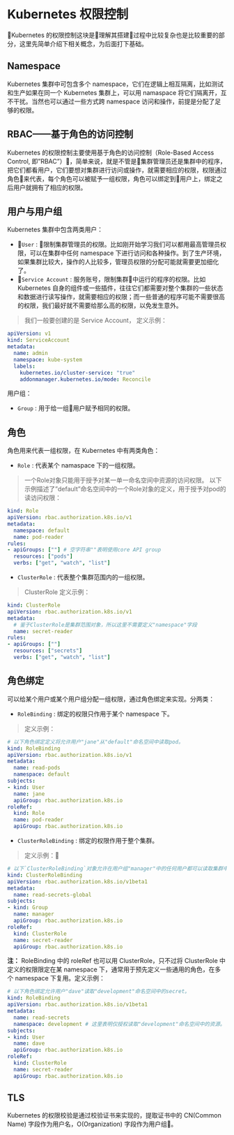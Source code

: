 # Kubernetes 权限控制
Kubernetes 的权限控制这块是理解其搭建过程中比较复杂也是比较重要的部分，这里先简单介绍下相关概念，为后面打下基础。

## Namespace
Kubernetes 集群中可包含多个 namespace，它们在逻辑上相互隔离，比如测试和生产如果在同一个 Kubernetes 集群上，可以用 namaspace 将它们隔离开，互不干扰。当然也可以通过一些方式跨 namespace 访问和操作，前提是分配了足够的权限。

## RBAC——基于角色的访问控制
Kubernetes 的权限控制主要使用基于角色的访问控制（Role-Based Access Control, 即”RBAC”），简单来说，就是不管是集群管理员还是集群中的程序，把它们都看用户，它们要想对集群进行访问或操作，就需要相应的权限，权限通过角色来代表，每个角色可以被赋予一组权限，角色可以绑定到用户上，绑定之后用户就拥有了相应的权限。

## 用户与用户组
Kubernetes 集群中包含两类用户：
- `User` : 限制集群管理员的权限。比如刚开始学习我们可以都用最高管理员权限，可以在集群中任何 namespace 下进行访问和各种操作。到了生产环境，如果集群比较大，操作的人比较多，管理员权限的分配可能就需要更加细化了。
- `Service Account` : 服务账号，限制集群中运行的程序的权限。比如 Kubernetes 自身的组件或一些插件，往往它们都需要对整个集群的一些状态和数据进行读写操作，就需要相应的权限；而一些普通的程序可能不需要很高的权限，我们最好就不需要给那么高的权限，以免发生意外。
> 我们一般要创建的是 Service Account， 定义示例：

``` yaml
apiVersion: v1
kind: ServiceAccount
metadata:
  name: admin
  namespace: kube-system
  labels:
    kubernetes.io/cluster-service: "true"
    addonmanager.kubernetes.io/mode: Reconcile
```
  
用户组：
- `Group` : 用于给一组用户赋予相同的权限。

## 角色
角色用来代表一组权限，在 Kubernetes 中有两类角色：
- `Role` : 代表某个 namaspace 下的一组权限。
> 一个Role对象只能用于授予对某一单一命名空间中资源的访问权限。 以下示例描述了”default”命名空间中的一个Role对象的定义，用于授予对pod的读访问权限：

``` yaml
kind: Role
apiVersion: rbac.authorization.k8s.io/v1
metadata:
  namespace: default
  name: pod-reader
rules:
- apiGroups: [""] # 空字符串""表明使用core API group
  resources: ["pods"]
  verbs: ["get", "watch", "list"]
```
- `ClusterRole` : 代表整个集群范围内的一组权限。
> ClusterRole 定义示例：

``` yaml
kind: ClusterRole
apiVersion: rbac.authorization.k8s.io/v1
metadata:
  # 鉴于ClusterRole是集群范围对象，所以这里不需要定义"namespace"字段
  name: secret-reader
rules:
- apiGroups: [""]
  resources: ["secrets"]
  verbs: ["get", "watch", "list"]
```

## 角色绑定
可以给某个用户或某个用户组分配一组权限，通过角色绑定来实现。分两类：
- `RoleBinding` : 绑定的权限只作用于某个 namespace 下。
> 定义示例：

``` yaml
# 以下角色绑定定义将允许用户"jane"从"default"命名空间中读取pod。
kind: RoleBinding
apiVersion: rbac.authorization.k8s.io/v1
metadata:
  name: read-pods
  namespace: default
subjects:
- kind: User
  name: jane
  apiGroup: rbac.authorization.k8s.io
roleRef:
  kind: Role
  name: pod-reader
  apiGroup: rbac.authorization.k8s.io
```
- `ClusterRoleBinding` : 绑定的权限作用于整个集群。
> 定义示例：

``` yaml
# 以下`ClusterRoleBinding`对象允许在用户组"manager"中的任何用户都可以读取集群中任何命名空间中的secret。
kind: ClusterRoleBinding
apiVersion: rbac.authorization.k8s.io/v1beta1
metadata:
  name: read-secrets-global
subjects:
- kind: Group
  name: manager
  apiGroup: rbac.authorization.k8s.io
roleRef:
  kind: ClusterRole
  name: secret-reader
  apiGroup: rbac.authorization.k8s.io
```
**注：** RoleBinding 中的 roleRef 也可以用 ClusterRole，只不过将 ClusterRole 中定义的权限限定在某 namespace 下，通常用于预先定义一些通用的角色，在多个 namespace 下复用。定义示例：

``` yaml
# 以下角色绑定允许用户"dave"读取"development"命名空间中的secret。
kind: RoleBinding
apiVersion: rbac.authorization.k8s.io/v1beta1
metadata:
  name: read-secrets
  namespace: development # 这里表明仅授权读取"development"命名空间中的资源。
subjects:
- kind: User
  name: dave
  apiGroup: rbac.authorization.k8s.io
roleRef:
  kind: ClusterRole
  name: secret-reader
  apiGroup: rbac.authorization.k8s.io
```


## TLS
Kubernetes 的权限校验是通过校验证书来实现的，提取证书中的 CN(Common Name) 字段作为用户名，O(Organization) 字段作为用户组。  